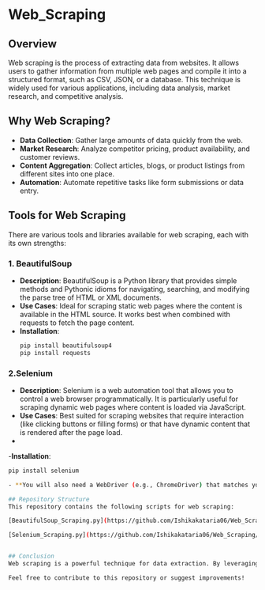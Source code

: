 # Web_Scraping

## Overview

Web scraping is the process of extracting data from websites. It allows users to gather information from multiple web pages and compile it into a structured format, such as CSV, JSON, or a database. This technique is widely used for various applications, including data analysis, market research, and competitive analysis.

## Why Web Scraping?

- **Data Collection**: Gather large amounts of data quickly from the web.
- **Market Research**: Analyze competitor pricing, product availability, and customer reviews.
- **Content Aggregation**: Collect articles, blogs, or product listings from different sites into one place.
- **Automation**: Automate repetitive tasks like form submissions or data entry.

## Tools for Web Scraping

There are various tools and libraries available for web scraping, each with its own strengths:

### 1. BeautifulSoup

- **Description**: BeautifulSoup is a Python library that provides simple methods and Pythonic idioms for navigating, searching, and modifying the parse tree of HTML or XML documents.
- **Use Cases**: Ideal for scraping static web pages where the content is available in the HTML source. It works best when combined with requests to fetch the page content.
- **Installation**: 
  ```bash
  pip install beautifulsoup4
  pip install requests

### 2.Selenium
- **Description**: Selenium is a web automation tool that allows you to control a web browser programmatically. It is particularly useful for scraping dynamic web pages where content is loaded via JavaScript.
- **Use Cases**: Best suited for scraping websites that require interaction (like clicking buttons or filling forms) or that have dynamic content that is rendered after the page load.
- 
-**Installation**:
  ```bash
  pip install selenium

- **You will also need a WebDriver (e.g., ChromeDriver) that matches your browser version.**
  
## Repository Structure
This repository contains the following scripts for web scraping:

[BeautifulSoup_Scraping.py](https://github.com/Ishikakataria06/Web_Scraping/blob/main/Web%20Scarping%20using%20BeautifulSoup.py): A script that demonstrates how to use BeautifulSoup to scrape data from static web pages.

[Selenium_Scraping.py](https://github.com/Ishikakataria06/Web_Scraping/blob/main/Web_Scraping_using_Selenium.py): A script that demonstrates how to use Selenium to scrape data from dynamic web pages.


## Conclusion
Web scraping is a powerful technique for data extraction. By leveraging tools like BeautifulSoup and Selenium, you can efficiently gather the information you need for your projects.

Feel free to contribute to this repository or suggest improvements!
